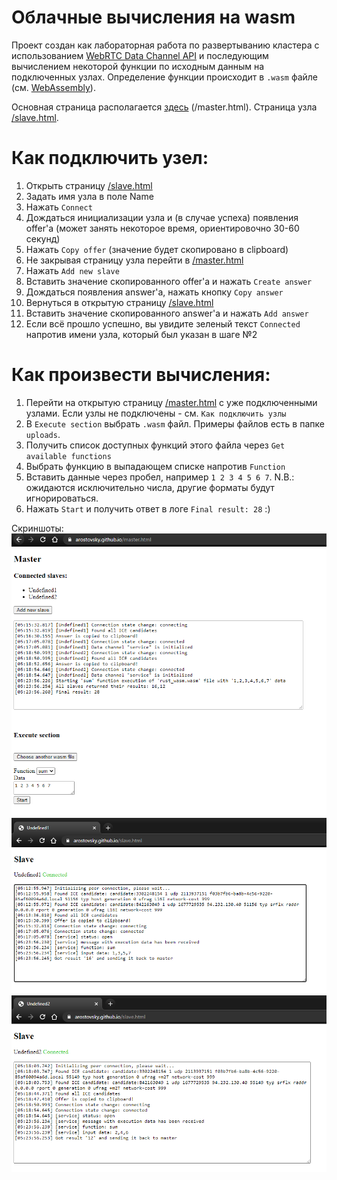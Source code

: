 # Облачные вычисления на wasm

Проект создан как лабораторная работа по развертыванию кластера с использованием [WebRTC Data Channel API](https://developer.mozilla.org/en-US/docs/Web/API/RTCDataChannel) и последующим вычислением некоторой функции по исходным данным на подключенных узлах. Определение функции происходит в `.wasm` файле (см. [WebAssembly](https://webassembly.org/)).

Основная страница располагается [здесь](https://arostovsky.github.io/master.html) (/master.html).
Страница узла [/slave.html](https://arostovsky.github.io/slave.html).

# Как подключить узел:
1. Открыть страницу [/slave.html](https://arostovsky.github.io/slave.html)
2. Задать имя узла в поле Name
3. Нажать `Connect`
4. Дождаться инициализации узла и (в случае успеха) появления offer'а (может занять некоторое время, ориентировочно 30-60 секунд)
5. Нажать `Copy offer` (значение будет скопировано в clipboard)
6. Не закрывая страницу узла перейти в [/master.html](https://arostovsky.github.io/master.html)
7. Нажать `Add new slave`
8. Вставить значение скопированного offer'а и нажать `Create answer` 
9. Дождаться появления answer'а, нажать кнопку `Copy answer`
10. Вернуться в открытую страницу [/slave.html](https://arostovsky.github.io/slave.html)
11. Вставить значение скопированного answer'а и нажать `Add answer`
12. Если всё прошло успешно, вы увидите зеленый текст `Connected` напротив имени узла, который был указан в шаге №2

# Как произвести вычисления:
1. Перейти на открытую страницу [/master.html](https://arostovsky.github.io/master.html) с уже подключенными узлами. Если узлы не подключены - см. `Как подключить узлы`
2. В `Execute section` выбрать `.wasm` файл. Примеры файлов есть в папке `uploads`.
3. Получить список доступных функций этого файла через `Get available functions`
4. Выбрать функцию в выпадающем списке напротив `Function`
5. Вставить данные через пробел, например `1 2 3 4 5 6 7`. N.B.: ожидаются исключительно числа, другие форматы будут игнорироваться.
6. Нажать `Start` и получить ответ в логе `Final result: 28` :)

Скриншоты:
![master](https://raw.githubusercontent.com/ARostovsky/arostovsky.github.io/master/readme_files/Master.PNG)
![slave1](https://raw.githubusercontent.com/ARostovsky/arostovsky.github.io/master/readme_files/Slave1.PNG)
![slave2](https://raw.githubusercontent.com/ARostovsky/arostovsky.github.io/master/readme_files/Slave2.PNG)